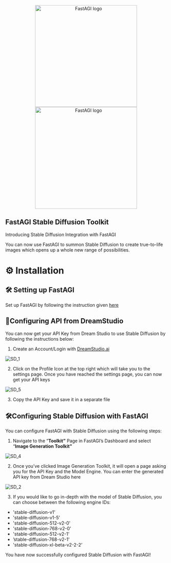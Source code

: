 <p align="center">
  <a href="https://fastagi.com//#gh-light-mode-only">
    <img src="https://fastagi.com/wp-content/uploads/2023/05/Logo-dark.svg" width="318px" alt="FastAGI logo" />
  </a>
  <a href="https://fastagi.com//#gh-dark-mode-only">
    <img src="https://fastagi.com/wp-content/uploads/2023/05/Logo-light.svg" width="318px" alt="FastAGI logo" />
  </a>
</p>

## FastAGI Stable Diffusion Toolkit

Introducing Stable Diffusion Integration with FastAGI

You can now use FastAGI to summon Stable Diffusion to create true-to-life images which opens up a whole new range of possibilities. 

# ⚙️ Installation

## 🛠️ Setting up FastAGI

Set up FastAGI by following the instruction given [here](https://github.com/KhulnaSoft/FastAGI/blob/main/README.MD)

## 🔧Configuring API from DreamStudio

You can now get your API Key from Dream Studio to use Stable Diffusion by following the instructions below: 

1. Create an Account/Login with [DreamStudio.ai](http://DreamStudio.ai)

![SD_1](https://github.com/KhulnaSoft/FastAGI/assets/133874957/39d8ab86-a989-4dfb-a281-1da6a835007e)

2. Click on the Profile Icon at the top right which will take you to the settings page. Once you have reached the settings page, you can now get your API keys 

![SD_5](https://github.com/KhulnaSoft/FastAGI/assets/133874957/f02c5d3f-6201-42ec-9acb-230010393214)

3. Copy the API Key and save it in a separate file

## 🛠️Configuring Stable Diffusion with FastAGI

You can configure FastAGI with Stable Diffusion using the following steps:

1. Navigate to the “****************Toolkit”**************** Page in FastAGI’s Dashboard and select “****************Image Generation Toolkit”**************** 

![SD_4](https://github.com/KhulnaSoft/FastAGI/assets/133874957/cc9cc93a-08a2-4613-b010-c685079e0ed3)

2. Once you’ve clicked Image Generation Toolkit, it will open a page asking you for the API Key and the Model Engine. You can enter the generated API key from Dream Studio here

![SD_2](https://github.com/KhulnaSoft/FastAGI/assets/133874957/79c667a6-ee91-4405-9b05-37d076208172)

3. If you would like to go in-depth with the model of Stable Diffusion, you can choose between the following engine IDs: 

- 'stable-diffusion-v1'
- 'stable-diffusion-v1-5'
- 'stable-diffusion-512-v2-0'
- 'stable-diffusion-768-v2-0'
- 'stable-diffusion-512-v2-1'
- ’stable-diffusion-768-v2-1'
- 'stable-diffusion-xl-beta-v2-2-2’

You have now successfully configured Stable Diffusion with FastAGI!
